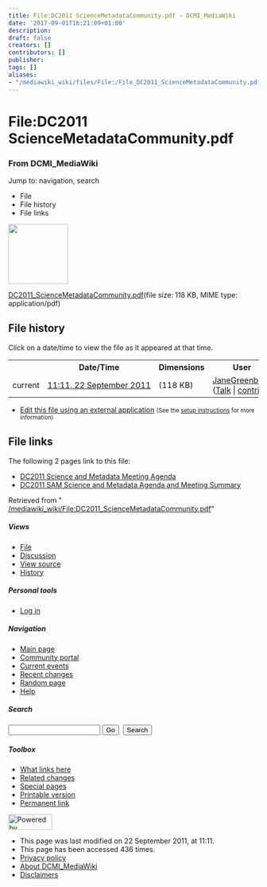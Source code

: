 ```yaml
---
title: File:DC2011 ScienceMetadataCommunity.pdf - DCMI_MediaWiki
date: '2017-09-01T16:21:09+01:00'
description: 
draft: false
creators: []
contributors: []
publisher: 
tags: []
aliases:
- "/mediawiki_wiki/files/File:/File_DC2011_ScienceMetadataCommunity.pdf.html"
---
```


<a id="top"></a>
# File:DC2011 ScienceMetadataCommunity.pdf

### From DCMI\_MediaWiki

Jump to: navigation, search
<!-- start content -->
- File
- File history
- File links

 [<img alt="" src="/skins/common/images/icons/fileicon-pdf.png" width="120" height="120">](/mediawiki_wiki/files/DC2011_ScienceMetadataCommunity.pdf)

[DC2011\_ScienceMetadataCommunity.pdf](/mediawiki_wiki/files/DC2011_ScienceMetadataCommunity.pdf "DC2011 ScienceMetadataCommunity.pdf")‎(file size: 118 KB, MIME type: application/pdf)

<!-- 
NewPP limit report
Preprocessor node count: 0/1000000
Post-expand include size: 0/2097152 bytes
Template argument size: 0/2097152 bytes
Expensive parser function count: 0/100
-->
## File history

Click on a date/time to view the file as it appeared at that time.

<table class="wikitable filehistory">
  <tr>
    <td></td>
    <th>Date/Time</th>
    <th>Dimensions</th>
    <th>User</th>
    <th>Comment</th>
  </tr>
  <tr>
    <td>current</td>
    <td class="filehistory-selected" style="white-space: nowrap;"><a href="/mediawiki_wiki/files/DC2011_ScienceMetadataCommunity.pdf">11:11, 22 September 2011</a></td>
    <td> <span style="white-space: nowrap;">(118 KB)</span>
    </td>
    <td>
      <a href="/index.php?title=User:JaneGreenberg&amp;action=edit&amp;redlink=1" class="new mw-userlink" title="User:JaneGreenberg (page does not exist)">JaneGreenberg</a> <span style="white-space: nowrap;"> <span class="mw-usertoollinks">(<a href="/index.php?title=User_talk:JaneGreenberg&amp;action=edit&amp;redlink=1" class="new" title="User talk:JaneGreenberg (page does not exist)">Talk</a> | <a href="/index.php/Special:Contributions/JaneGreenberg" title="Special:Contributions/JaneGreenberg">contribs</a>)</span></span>
    </td>
    <td></td>
  </tr>
</table>

  

- [Edit this file using an external application](/index.php?title=File:DC2011_ScienceMetadataCommunity.pdf&action=edit&externaledit=true&mode=file "File:DC2011 ScienceMetadataCommunity.pdf") <small>(See the <a href="http://www.mediawiki.org/wiki/Manual:External_editors" class="external text" rel="nofollow">setup instructions</a> for more information)</small>

## File links

The following 2 pages link to this file:

- [DC2011 Science and Metadata Meeting Agenda](/index.php/DC2011_Science_and_Metadata_Meeting_Agenda "DC2011 Science and Metadata Meeting Agenda")
- [DC2011 SAM Science and Metadata Agenda and Meeting Summary](/index.php/DC2011_SAM_Science_and_Metadata_Agenda_and_Meeting_Summary "DC2011 SAM Science and Metadata Agenda and Meeting Summary")

Retrieved from " [/mediawiki_wiki/File:DC2011\_ScienceMetadataCommunity.pdf](/mediawiki_wiki/files/File:/File:DC2011_ScienceMetadataCommunity.pdf.html)"

<!-- end content -->

##### Views

- [File](/mediawiki_wiki/files/File:/File:DC2011_ScienceMetadataCommunity.pdf.html "View the file page [c]")
- [Discussion](/index.php?title=File_talk:DC2011_ScienceMetadataCommunity.pdf&action=edit&redlink=1 "Discussion about the content page [t]")
- [View source](/index.php?title=File:DC2011_ScienceMetadataCommunity.pdf&action=edit "This page is protected.
You can view its source [e]")
- [History](/index.php?title=File:DC2011_ScienceMetadataCommunity.pdf&action=history "Past revisions of this page [h]")

##### Personal tools

- [Log in](/index.php?title=Special:UserLogin&returnto=File:DC2011_ScienceMetadataCommunity.pdf "You are encouraged to log in; however, it is not mandatory [o]")

<script type="text/javascript"> if (window.isMSIE55) fixalpha(); </script>

##### Navigation

- [Main page](/index.php/Main_Page "Visit the main page [z]")
- [Community portal](/index.php/DCMI_MediaWiki:Community_portal "About the project, what you can do, where to find things")
- [Current events](/index.php/DCMI_MediaWiki:Current_events "Find background information on current events")
- [Recent changes](/index.php/Special:RecentChanges "The list of recent changes in the wiki [r]")
- [Random page](/index.php/Special:Random "Load a random page [x]")
- [Help](/index.php/Help:Contents "The place to find out")

##### <label for="searchInput">Search</label>

<form action="/index.php" id="searchform">
				<input type="hidden" name="title" value="Special:Search">
				<input id="searchInput" title="Search DCMI_MediaWiki" accesskey="f" type="search" name="search">
				<input type="submit" name="go" class="searchButton" id="searchGoButton" value="Go" title="Go to a page with this exact name if exists"> 
				<input type="submit" name="fulltext" class="searchButton" id="mw-searchButton" value="Search" title="Search the pages for this text">
			</form>

##### Toolbox

- [What links here](/index.php/Special:WhatLinksHere/File:DC2011_ScienceMetadataCommunity.pdf "List of all wiki pages that link here [j]")
- [Related changes](/index.php/Special:RecentChangesLinked/File:DC2011_ScienceMetadataCommunity.pdf "Recent changes in pages linked from this page [k]")
- [Special pages](/index.php/Special:SpecialPages "List of all special pages [q]")
- [Printable version](/index.php?title=File:DC2011_ScienceMetadataCommunity.pdf&printable=yes "Printable version of this page [p]")
- [Permanent link](/index.php?title=File:DC2011_ScienceMetadataCommunity.pdf&oldid=1216 "Permanent link to this revision of the page")

<!-- end of the left (by default at least) column -->

 [<img src="/skins/common/images/poweredby_mediawiki_88x31.png" height="31" width="88" alt="Powered by MediaWiki">](http://www.mediawiki.org/)

- This page was last modified on 22 September 2011, at 11:11.
- This page has been accessed 436 times.
- [Privacy policy](/index.php/DCMI_MediaWiki:Privacy_policy "DCMI MediaWiki:Privacy policy")
- [About DCMI\_MediaWiki](/index.php/DCMI_MediaWiki:About "DCMI MediaWiki:About")
- [Disclaimers](/index.php/DCMI_MediaWiki:General_disclaimer "DCMI MediaWiki:General disclaimer")

<script>if (window.runOnloadHook) runOnloadHook();</script><!-- Served in 0.547 secs. -->
